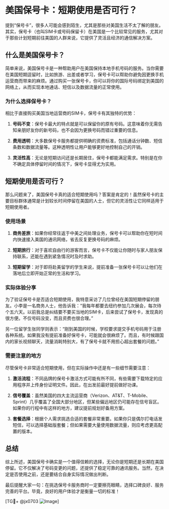 # 美国保号卡：短期使用是否可行？

提到“保号卡”，很多人可能会感到陌生，尤其是那些对美国生活不太了解的朋友。其实，保号卡（也叫SIM卡或号码保留卡）在美国是一个比较常见的服务，尤其对于那些计划短期前往美国的人群来说，它提供了灵活且经济的通信解决方案。

## 什么是美国保号卡？

简单来说，美国保号卡是一种帮助用户在美国保持本地手机号码的服务。当你需要在美国短期逗留时，比如旅游、出差或者学习，保号卡可以帮助你避免因更换手机运营商而带来的麻烦。通过购买一张保号卡，你可以将你的国际号码绑定到美国的网络上，从而实现本地通话、短信以及数据流量的正常使用。

### 为什么选择保号卡？

相比于直接购买美国当地运营商的SIM卡，保号卡有其独特的优势：

1. **号码不变**：保号卡最大的特点就是可以保留你的原有号码。这意味着你无需告知亲朋好友你的新号码，也不会因为更换号码而错过重要的信息。
   
2. **费用透明**：大多数保号卡服务都提供明确的资费标准，包括通话分钟数、短信条数和数据流量等。这种透明性让用户能够更好地控制自己的开销。

3. **灵活性高**：无论是短期访问还是长期居住，保号卡都能满足需求。特别是在你不确定具体停留时间的情况下，保号卡显得尤为实用。

## 短期使用是否可行？

那么问题来了，美国保号卡真的适合短期使用吗？答案是肯定的！虽然保号卡的主要目标群体通常是计划较长时间停留在美国的人士，但它的灵活性让它同样适用于短期使用者。

### 使用场景

1. **商务差旅**：如果你经常往返于中美之间处理业务，保号卡可以帮助你在短时间内快速接入美国的通讯网络，省去反复更换号码的麻烦。
   
2. **短期旅行**：对于喜欢自由行的游客而言，保号卡不仅能让你随时与家人朋友保持联系，还能在遇到紧急情况时及时求助。

3. **短期留学**：对于即将赴美留学的学生来说，提前准备一张保号卡可以让他们在落地后立即开始正常的生活和学习。

### 实际体验分享

为了验证保号卡是否适合短期使用，我特意采访了几位曾经在美国短期停留的朋友。小李是一名商务人士，他告诉我：“我每年都要去纽约参加几次展会，每次待个五六天。以前我总是纠结要不要买当地的SIM卡，后来尝试了保号卡，发现真的很方便。不仅号码没变，而且资费也很合理。”

另一位留学生张同学则表示：“刚到美国的时候，学校要求提交手机号码用于注册各种系统。如果我没有提前准备好保号卡，可能就会很麻烦了。而且，有时候跟国内的家长视频聊天，流量消耗特别大，有了保号卡就不用担心超出套餐的问题。”

### 需要注意的地方

尽管保号卡非常适合短期使用，但在实际操作中还是有一些细节需要注意：

1. **激活流程**：不同品牌的保号卡激活方式可能有所不同，有些需要下载特定的应用程序并上传身份证明文件。因此，在出发前最好提前做好功课。

2. **信号覆盖**：虽然美国的四大主流运营商（Verizon、AT&T、T-Mobile、Sprint）几乎覆盖了全国大部分地区，但某些偏远地区仍可能存在信号盲区。如果你的行程中有这样的地方，建议提前规划好备用方案。

3. **套餐选择**：根据个人需求挑选合适的套餐非常重要。如果你只是偶尔打电话发短信，可以选择基础版套餐；但如果需要大量使用数据流量，则应考虑更高配置的版本。

## 总结

综上所述，美国保号卡确实是一个值得信赖的选择，无论你是短期还是长期在美国停留。它不仅解决了号码变更的问题，还提供了稳定可靠的通讯服务。当然，在决定是否使用之前，还是要结合自身实际情况做出判断。

最后提醒大家一句：在挑选保号卡服务商时一定要擦亮眼睛，选择口碑良好、服务完善的平台。毕竟，良好的用户体验才是衡量一切的标准！

[TG💪+ @jx0703 ![Image](https://github.com/user-attachments/assets/dbca1d08-cadb-493c-b0ec-ad6f7a83f270)]